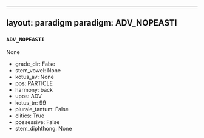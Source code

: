 
---
layout: paradigm
paradigm: ADV_NOPEASTI
---
### ` ADV_NOPEASTI `

None
* grade_dir: False
* stem_vowel: None
* kotus_av: None
* pos: PARTICLE
* harmony: back
* upos: ADV
* kotus_tn: 99
* plurale_tantum: False
* clitics: True
* possessive: False
* stem_diphthong: None
